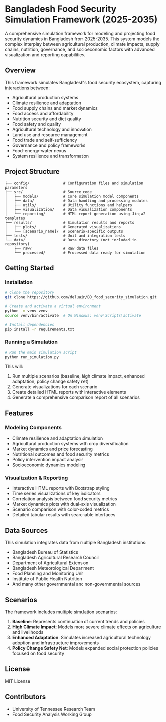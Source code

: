 # Bangladesh Food Security Simulation Framework (2025-2035)

A comprehensive simulation framework for modeling and projecting food security dynamics in Bangladesh from 2025-2035. This system models the complex interplay between agricultural production, climate impacts, supply chains, nutrition, governance, and socioeconomic factors with advanced visualization and reporting capabilities.

## Overview

This framework simulates Bangladesh's food security ecosystem, capturing interactions between:

- Agricultural production systems
- Climate resilience and adaptation
- Food supply chains and market dynamics
- Food access and affordability
- Nutrition security and diet quality
- Food safety and quality
- Agricultural technology and innovation
- Land use and resource management
- Food trade and self-sufficiency
- Governance and policy frameworks
- Food-energy-water nexus
- System resilience and transformation

## Project Structure

```text
├── config/               # Configuration files and simulation parameters
├── src/                  # Source code
│   ├── models/           # Core simulation model components
│   ├── data/             # Data handling and processing modules
│   ├── utils/            # Utility functions and helpers
│   ├── visualization/    # Data visualization components
│   └── reporting/        # HTML report generation using Jinja2 templates
├── results/              # Simulation results and reports
│   ├── plots/            # Generated visualizations
│   └── [scenario_name]/  # Scenario-specific outputs
├── tests/                # Unit and integration tests
└── data/                 # Data directory (not included in repository)
    ├── raw/              # Raw data files
    └── processed/        # Processed data ready for simulation
```

## Getting Started

### Installation

```bash
# Clone the repository
git clone https://github.com/deluair/BD_food_security_simulation.git

# Create and activate a virtual environment
python -m venv venv
source venv/bin/activate  # On Windows: venv\Scripts\activate

# Install dependencies
pip install -r requirements.txt
```

### Running a Simulation

```bash
# Run the main simulation script
python run_simulation.py
```

This will:
1. Run multiple scenarios (baseline, high climate impact, enhanced adaptation, policy change safety net)
2. Generate visualizations for each scenario
3. Create detailed HTML reports with interactive elements
4. Generate a comprehensive comparison report of all scenarios

## Features

### Modeling Components

- Climate resilience and adaptation simulation
- Agricultural production systems with crop diversification
- Market dynamics and price forecasting
- Nutritional outcomes and food security metrics
- Policy intervention impact analysis
- Socioeconomic dynamics modeling

### Visualization & Reporting

- Interactive HTML reports with Bootstrap styling
- Time series visualizations of key indicators
- Correlation analysis between food security metrics
- Market dynamics plots with dual-axis visualization
- Scenario comparison with color-coded metrics
- Detailed tabular results with searchable interfaces

## Data Sources

This simulation integrates data from multiple Bangladesh institutions:

- Bangladesh Bureau of Statistics
- Bangladesh Agricultural Research Council
- Department of Agricultural Extension
- Bangladesh Meteorological Department
- Food Planning and Monitoring Unit
- Institute of Public Health Nutrition
- And many other governmental and non-governmental sources

## Scenarios

The framework includes multiple simulation scenarios:

1. **Baseline**: Represents continuation of current trends and policies
2. **High Climate Impact**: Models more severe climate effects on agriculture and livelihoods
3. **Enhanced Adaptation**: Simulates increased agricultural technology adoption and infrastructure improvements
4. **Policy Change Safety Net**: Models expanded social protection policies focused on food security

## License

MIT License

## Contributors

- University of Tennessee Research Team
- Food Security Analysis Working Group
